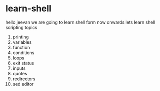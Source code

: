 # learn-shell
hello jeevan we are going to learn shell form now onwards
 lets learn shell scripting topics
 1. printing
 2. variables
 3. function
 4. conditions
 5. loops
 6. exit status
 7. inputs
 8. quotes
 9. redirectors
 10. sed editor
>>>>>>>>>>>>>>>>>>>>>
